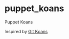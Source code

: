puppet_koans
============

Puppet Koans

Inspired by [Git Koans](http://stevelosh.com/blog/2013/04/git-koans/)
